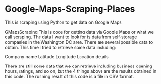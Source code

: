 # Google-Maps-Scraping-Places
This is scraping using Python to get data on Google Maps.

GMapsScraping
This is code for getting data via Google Maps or what we call scraping. The data I want to look for is data from self-storage companies in the Washington DC area. There are several possible data to obtain. This time I tried to retrieve some data including:

Company name
Latitude
Longitude
Location details


There are still some data that we can retrieve including business opening hours, ratings, and so on, but the 4 things above are the results obtained in this code. The running result of this code is a file in CSV format.
